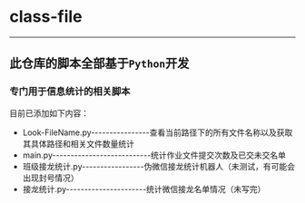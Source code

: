 # class-file
---
## 此仓库的脚本全部基于`Python`开发
### 专门用于信息统计的相关脚本

目前已添加如下内容：

- Look-FileName.py----------------查看当前路径下的所有文件名称以及获取其具体路径和相关文件数量统计
- main.py---------------------------统计作业文件提交次数及已交未交名单
- 班级接龙统计.py-----------------伪微信接龙统计机器人（未测试，有可能会出现封号情况）
- 接龙统计.py----------------------统计微信接龙名单情况（未写完）
